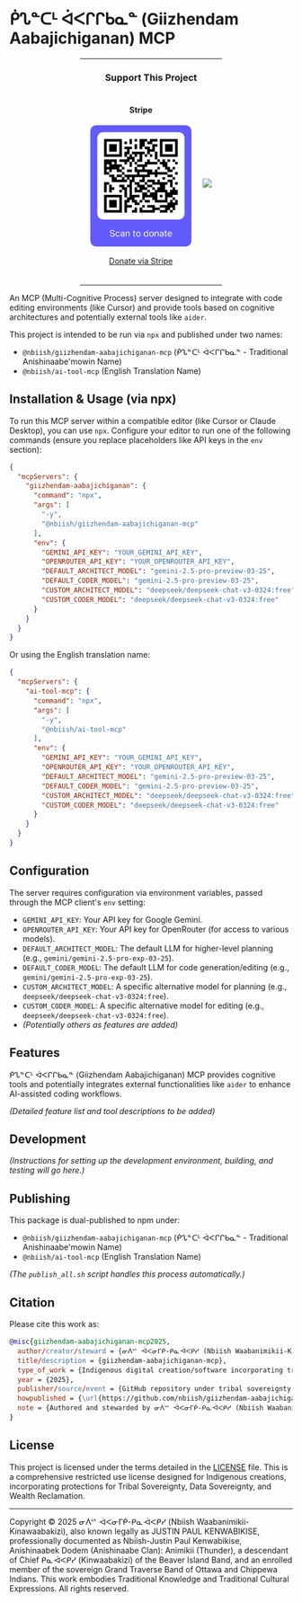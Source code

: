 # ᑮᔐᓐᑕᒻ ᐋᐸᒋᒋᑲᓇᓐ (Giizhendam Aabajichiganan) MCP

<div align="center">
  <hr width="50%">
  
  <h3>Support This Project</h3>
  <div style="display: flex; justify-content: center; gap: 20px; margin: 20px 0;">
    <div>
      <h4>Stripe</h4>
      <img src="https://raw.githubusercontent.com/nbiish/license-for-all-works/8e9b73b269add9161dc04bbdd79f818c40fca14e/qr-stripe-donation.png" alt="Scan to donate" width="180"/>
      <p><a href="https://raw.githubusercontent.com/nbiish/license-for-all-works/8e9b73b269add9161dc04bbdd79f818c40fca14e/qr-stripe-donation.png">Donate via Stripe</a></p>
    </div>
    <div style="display: flex; align-items: center;">
      <a href="https://www.buymeacoffee.com/nbiish"><img src="https://img.buymeacoffee.com/button-api/?text=Buy me a coffee&emoji=&slug=nbiish&button_colour=FFDD00&font_colour=000000&font_family=Cookie&outline_colour=000000&coffee_colour=ffffff" /></a>
    </div>
  </div>
  
  <hr width="50%">
</div>

An MCP (Multi-Cognitive Process) server designed to integrate with code editing environments (like Cursor) and provide tools based on cognitive architectures and potentially external tools like `aider`.

This project is intended to be run via `npx` and published under two names:
- `@nbiish/giizhendam-aabajichiganan-mcp` (ᑮᔐᓐᑕᒻ ᐋᐸᒋᒋᑲᓇᓐ - Traditional Anishinaabe'mowin Name)
- `@nbiish/ai-tool-mcp` (English Translation Name)

## Installation & Usage (via npx)

To run this MCP server within a compatible editor (like Cursor or Claude Desktop), you can use `npx`. Configure your editor to run one of the following commands (ensure you replace placeholders like API keys in the `env` section):

```json
{
  "mcpServers": {
    "giizhendam-aabajichiganan": { 
      "command": "npx",
      "args": [
        "-y",
        "@nbiish/giizhendam-aabajichiganan-mcp"
      ],
      "env": {
        "GEMINI_API_KEY": "YOUR_GEMINI_API_KEY",
        "OPENROUTER_API_KEY": "YOUR_OPENROUTER_API_KEY",
        "DEFAULT_ARCHITECT_MODEL": "gemini-2.5-pro-preview-03-25",
        "DEFAULT_CODER_MODEL": "gemini-2.5-pro-preview-03-25",
        "CUSTOM_ARCHITECT_MODEL": "deepseek/deepseek-chat-v3-0324:free",
        "CUSTOM_CODER_MODEL": "deepseek/deepseek-chat-v3-0324:free"
      }
    }
  }
}
```

Or using the English translation name:

```json
{
  "mcpServers": {
    "ai-tool-mcp": { 
      "command": "npx",
      "args": [
        "-y",
        "@nbiish/ai-tool-mcp"
      ],
      "env": {
        "GEMINI_API_KEY": "YOUR_GEMINI_API_KEY",
        "OPENROUTER_API_KEY": "YOUR_OPENROUTER_API_KEY",
        "DEFAULT_ARCHITECT_MODEL": "gemini-2.5-pro-preview-03-25",
        "DEFAULT_CODER_MODEL": "gemini-2.5-pro-preview-03-25",
        "CUSTOM_ARCHITECT_MODEL": "deepseek/deepseek-chat-v3-0324:free",
        "CUSTOM_CODER_MODEL": "deepseek/deepseek-chat-v3-0324:free"
      }
    }
  }
}
```

## Configuration

The server requires configuration via environment variables, passed through the MCP client's `env` setting:

-   `GEMINI_API_KEY`: Your API key for Google Gemini.
-   `OPENROUTER_API_KEY`: Your API key for OpenRouter (for access to various models).
-   `DEFAULT_ARCHITECT_MODEL`: The default LLM for higher-level planning (e.g., `gemini/gemini-2.5-pro-exp-03-25`).
-   `DEFAULT_CODER_MODEL`: The default LLM for code generation/editing (e.g., `gemini/gemini-2.5-pro-exp-03-25`).
-   `CUSTOM_ARCHITECT_MODEL`: A specific alternative model for planning (e.g., `deepseek/deepseek-chat-v3-0324:free`).
-   `CUSTOM_CODER_MODEL`: A specific alternative model for editing (e.g., `deepseek/deepseek-chat-v3-0324:free`).
-   *(Potentially others as features are added)*

## Features

ᑮᔐᓐᑕᒻ ᐋᐸᒋᒋᑲᓇᓐ (Giizhendam Aabajichiganan) MCP provides cognitive tools and potentially integrates external functionalities like `aider` to enhance AI-assisted coding workflows.

*(Detailed feature list and tool descriptions to be added)*

## Development

*(Instructions for setting up the development environment, building, and testing will go here.)*

## Publishing

This package is dual-published to npm under:
- `@nbiish/giizhendam-aabajichiganan-mcp` (ᑮᔐᓐᑕᒻ ᐋᐸᒋᒋᑲᓇᓐ - Traditional Anishinaabe'mowin Name)
- `@nbiish/ai-tool-mcp` (English Translation Name)

*(The `publish_all.sh` script handles this process automatically.)*

## Citation

Please cite this work as:

```bibtex
@misc{giizhendam-aabajichiganan-mcp2025,
  author/creator/steward = {ᓂᐲᔥ ᐙᐸᓂᒥᑮ-ᑭᓇᐙᐸᑭᓯ (Nbiish Waabanimikii-Kinawaabakizi), also known legally as JUSTIN PAUL KENWABIKISE, professionally documented as Nbiish-Justin Paul Kenwabikise, Anishinaabek Dodem (Anishinaabe Clan): Animikii (Thunder), descendant of Chief ᑭᓇᐙᐸᑭᓯ (Kinwaabakizi) of the Beaver Island Band and enrolled member of the sovereign Grand Traverse Band of Ottawa and Chippewa Indians},
  title/description = {giizhendam-aabajichiganan-mcp},
  type_of_work = {Indigenous digital creation/software incorporating traditional knowledge and cultural expressions},
  year = {2025},
  publisher/source/event = {GitHub repository under tribal sovereignty protections},
  howpublished = {\url{https://github.com/nbiish/giizhendam-aabajichiganan-mcp}},
  note = {Authored and stewarded by ᓂᐲᔥ ᐙᐸᓂᒥᑮ-ᑭᓇᐙᐸᑭᓯ (Nbiish Waabanimikii-Kinawaabakizi), also known legally as JUSTIN PAUL KENWABIKISE, professionally documented as Nbiish-Justin Paul Kenwabikise, Anishinaabek Dodem (Anishinaabe Clan): Animikii (Thunder), descendant of Chief ᑭᓇᐙᐸᑭᓯ (Kinwaabakizi) of the Beaver Island Band and enrolled member of the sovereign Grand Traverse Band of Ottawa and Chippewa Indians. This work embodies Indigenous intellectual property, traditional knowledge systems (TK), traditional cultural expressions (TCEs), and associated data protected under tribal law, federal Indian law, treaty rights, Indigenous Data Sovereignty principles, and international indigenous rights frameworks including UNDRIP. All usage, benefit-sharing, and data governance are governed by the COMPREHENSIVE RESTRICTED USE LICENSE FOR INDIGENOUS CREATIONS WITH TRIBAL SOVEREIGNTY, DATA SOVEREIGNTY, AND WEALTH RECLAMATION PROTECTIONS.}
}
```

## License

This project is licensed under the terms detailed in the [LICENSE](LICENSE) file. This is a comprehensive restricted use license designed for Indigenous creations, incorporating protections for Tribal Sovereignty, Data Sovereignty, and Wealth Reclamation.

---

Copyright © 2025 ᓂᐲᔥ ᐙᐸᓂᒥᑮ-ᑭᓇᐙᐸᑭᓯ (Nbiish Waabanimikii-Kinawaabakizi), also known legally as JUSTIN PAUL KENWABIKISE, professionally documented as Nbiish-Justin Paul Kenwabikise, Anishinaabek Dodem (Anishinaabe Clan): Animikii (Thunder), a descendant of Chief ᑭᓇᐙᐸᑭᓯ (Kinwaabakizi) of the Beaver Island Band, and an enrolled member of the sovereign Grand Traverse Band of Ottawa and Chippewa Indians. This work embodies Traditional Knowledge and Traditional Cultural Expressions. All rights reserved. 